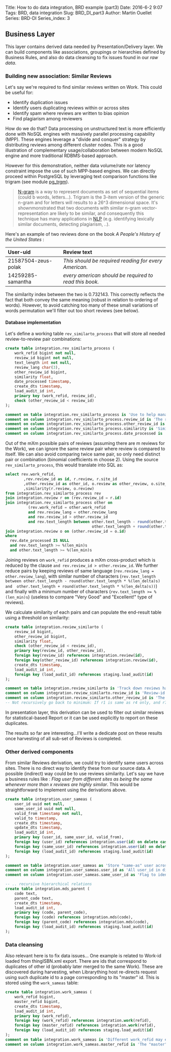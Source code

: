 Title: How to do data integration, BRD example (part3)
Date: 2016-6-2 9:07
Tags: BRD, data integration
Slug: BRD_DI_part3
Author: Martin Ouellet
Series: BRD-DI
Series_index: 3

## Business Layer

This layer contains derived data needed by Presentation/Delivery layer. We can build components like associations, groupings or hierarchies defined by Business Rules, and also do data cleansing to fix issues found in our *raw data*.  

### Building new association: Similar Reviews

Let's say we're required to find similar reviews written on Work. This could be useful for:

* Identify duplication issues
* Identify users duplicating reviews within or across sites
* Identify spam where reviews are written to bias opinion
* Find plagiarism among reviewers

How do we do that?  Data processing on unstructured text is more efficiently done with NoSQL engines with massively parallel processing capability (MPP).  These engines leverage a "divide and conquer" strategy by distributing reviews among different cluster nodes. This is a good illustration of complementary usage/collaboration between modern NoSQL engine and more traditional RDBMS-based approach.   

However for this demonstration, neither data volume/rate nor latency constraint impose the use of such MPP-based engines.  We can directly proceed within PostgreSQL by leveraging text comparison functions like trigram (see module [pg_trgm](https://www.postgresql.org/docs/current/static/pgtrgm.html)).


> [N-gram](https://en.wikipedia.org/wiki/N-gram) is a way to represent documents as set of sequential items (could b words, letters...).  Trigram is the 3-item version of the generic n-gram and for letters will results to a 26^3 dimensional space.  It's shownmonstrated that two documents with similar n-gram vector-representation are likely to be similar, and consequently this technique has many applications in [NLP](https://en.wikipedia.org/wiki/N-gram#Applications_and_consideration) (e.g. identifying lexically similar documents, detecting plagiarism, ..).  

Here's an example of two reviews done on the book _A People's History of the United States_ :

|User-uid|Review text|
|:----|:----|
|21587504-zeus-polak| *This should be required reading for every American.* |
|14259285-samantha|  *every american should be required to read this book.* |

The similarity index between the two is 0.732143. This correctly reflects the fact that both convey the same meaning (robust in relation to ordering of words). However, to avoid catching too many of these small variations of words permutation we'll filter out too short reviews (see below).

#### Database implementation

Let's define a working table `rev_similarto_process` that will store all needed review-to-review pair combinations:

```sql
create table integration.rev_similarto_process (
    work_refid bigint not null,
    review_id bigint not null,
    text_length int not null,
    review_lang char(3),
    other_review_id bigint,
    similarity float,
    date_processed timestamp,
    create_dts timestamp,
    load_audit_id int,
    primary key (work_refid, review_id),
    check (other_review_id < review_id)
);

comment on table integration.rev_similarto_process is 'Use to help manage the similar processing reviews (keep all reviews processed or being processed';
comment on column integration.rev_similarto_process.review_id is 'The review being compared for similarity';
comment on column integration.rev_similarto_process.other_review_id is 'The other review found to be similar to review (min id if more than one found, or NULL if none is found)';
comment on column integration.rev_similarto_process.similarity is 'Similarity index between the two reviews using tri-gram (pg_trgm)';
comment on column integration.rev_similarto_process.date_processed is 'Flag indicating when review comparison was processed (NULL when not yet processed)';
```

Out of the mXm possible pairs of reviews (assuming there are m reviews for the Work), we can ignore the same review pair where review is compared to itself.  We can also avoid comparing twice same pair, so only need distinct pair or combination (binomial coefficients m choose 2). Using the source `rev_similarto_process`, this would translate into SQL as:

```sql
select rev.work_refid,
        ,rev.review_id as id, r.review, r.site_id
        ,other.review_id as other_id, o.review as other_review, o.site_id as other_site_id
        ,similarity(r.review, o.review)
from integration.rev_similarto_process rev
join integration.review r on (rev.review_id = r.id)
join integration.rev_similarto_process other on
          (rev.work_refid = other.work_refid
          and rev.review_lang = other.review_lang
          and rev.review_id > other.review_id
          and rev.text_length between other.text_length - round(other.text_length * %(len_delta)s) and
                                      other.text_length + round(other.text_length * %(len_delta)s))
join integration.review o on (other.review_id = o.id)
where
  rev.date_processed IS NULL
  and rev.text_length >= %(len_min)s
  and other.text_length >= %(len_min)s
```

Joining reviews on `work_refid` produces a mXm cross-product which is reduced by the clause `and rev.review_id > other.review_id`.  We further reduce pairs by keeping reviews of same language (`rev.review_lang = other.review_lang`), with similar number of characters (`rev.text_length between other.text_length - round(other.text_length * %(len_delta)s)` `and  other.text_length + round(other.text_length * %(len_delta)s))`) and finally with a minimum number of characters  (`rev.text_length >= %(len_min)s`) (useless to compare "Very Good" and "Excellent!" type of reviews).

We calculate similarity of each pairs and can populate the end-result table using a threshold on similarity:

```sql
create table integration.review_similarto (
    review_id bigint,
    other_review_id bigint,
    similarity float,
    check (other_review_id < review_id),
    primary key(review_id, other_review_id),
    foreign key(review_id) references integration.review(id),
    foreign key(other_review_id) references integration.review(id),
    create_dts timestamp,
    load_audit_id int,
    foreign key (load_audit_id) references staging.load_audit(id)
);

comment on table integration.review_similarto is 'Track down reviews having some similarity with others (min threshold on the trigram calculation)';
comment on column integration.review_similarto.review_id is 'Review-id  (under constraint: larger than other_rev_id to avoid dup pairwise comparison)';
comment on column integration.review_similarto.other_review_id is 'The other similar review-id (take minimum id, if more than one).  If r1, r4, r7 are all similar, then: (r4,r1), (r7,r1)';
-- Not recursively go back to minimum: If r1 is same as r4 only, and r7 same as r4 --> rows: (r4,r1) and (r7,r4) although the three are probably all similar
```

In presentation layer, this derivation can be used to filter out similar reviews for statistical-based Report or it can be used explicitly to report on these duplicates.

The results so far are interesting...I'll write a dedicate post on these results once harvesting of all sub-set of Reviews is completed.


### Other derived components

From similar Reviews derivation, we could try to identify same users across sites. There is no direct way to identify these from our source data.  A possible (indirect) way could be to use reviews similarity. Let's say we have a business rules like :  *Flag user from different sites as being the same whenever more than x reviews are highly similar*. This would be straightforward to implement using the derivations above.

```sql
create table integration.user_sameas (
    user_id uuid not null,
    same_user_id uuid not null,
    valid_from timestamp not null,
    valid_to timestamp,
    create_dts timestamp,
    update_dts timestamp,
    load_audit_id int,
    primary key (user_id, same_user_id, valid_from),
    foreign key (user_id) references integration.user(id) on delete cascade,
    foreign key (same_user_id) references integration.user(id) on delete cascade,
    foreign key (load_audit_id) references staging.load_audit(id)
);

comment on table integration.user_sameas as 'Store "same-as" user across sites spotted when multiple reviews have very similar text (exact rules TBD)';
comment on column integration.user_sameas.user_id as 'All user_id in diff sites recognized as same user';
comment on column integration.user_sameas.same_user_id as 'Flag to identify same user_id (taken arbitrarily)';

-- .. recursive hierarchical relations
create table integration.mds_parent (
    code text,
    parent_code text,
    create_dts timestamp,
    load_audit_id int,
    primary key (code, parent_code),
    foreign key (code) references integration.mds(code),
    foreign key (parent_code) references integration.mds(code),
    foreign key (load_audit_id) references staging.load_audit(id)
);
```

### Data cleansing

Also relevant here is to fix data issues... One example is related to Work-id loaded from thingISBN.xml export. There are ids that correspond to duplicates of other id (probably later merged to the same Work). These are discovered during harvesting, when Librarything host re-directs request using such duplicate id to a page corresponding to its "master" id. This is stored using the `work_sameas` table:

```sql
create table integration.work_sameas (
    work_refid bigint,
    master_refid bigint,
    create_dts timestamp,
    load_audit_id int,
    primary key (work_refid),
    foreign key (work_refid) references integration.work(refid),
    foreign key (master_refid) references integration.work(refid),
    foreign key (load_audit_id) references staging.load_audit(id)
);
comment on table integration.work_sameas is 'Different work_refid may exist in lt for same "master" Work';
comment on column integration.work_sameas.master_refid is 'The "master" work that work_refid refers to';
```
